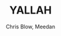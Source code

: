 ---
title: YALLAH
kind: article
tags: [tools]
created_at: 2010/9/18
excerpt: YALLAH is a form for cross language discussion
keywords:
author: Chris Blow, Meedan
image: default.png
---